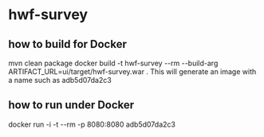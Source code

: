 # hwf-survey

## how to build for Docker
mvn clean package
docker build -t hwf-survey --rm --build-arg ARTIFACT_URL=ui/target/hwf-survey.war .
This will generate an image with a name such as adb5d07da2c3

## how to run under Docker
docker run -i -t --rm -p 8080:8080 adb5d07da2c3


